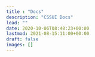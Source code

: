 ```yaml
---
title : "Docs"
description: "CSSUI Docs"
lead: ""
date: 2020-10-06T08:48:23+00:00
lastmod: 2021-08-15:11:00+00:00
draft: false
images: []
---
```

